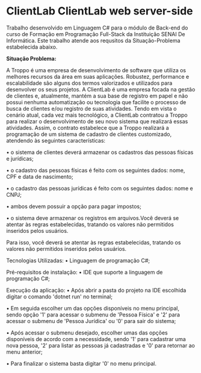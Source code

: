 # ClientLab ClientLab web server-side

Trabalho desenvolvido em Linguagem C# para o módulo de Back-end do curso de Formação em Programação Full-Stack da Instituição SENAI De Informática. Este trabalho atende aos requsitos da Situação-Problema estabelecida abaixo.


**Situação Problema:**
 
A Troppo é uma empresa de desenvolvimento de software que utiliza os melhores recursos da área em suas aplicações.
Robustez, performance e escalabilidade são alguns dos termos valorizados e utilizados para desenvolver os seus projetos. A ClientLab é uma empresa focada na gestão de clientes e, atualmente, mantém a sua base de registro em papel e não possui nenhuma automatização ou tecnologia que facilite o processo de busca de clientes e/ou registro de suas atividades. Tendo em vista o cenário atual, cada vez mais tecnológico, a ClientLab contratou a Troppo para realizar o desenvolvimento de seu novo sistema que realizará essas atividades. Assim, o contrato estabelece que a Troppo realizará a programação de um sistema de cadastro de clientes customizado, atendendo às seguintes características:

• o sistema de clientes deverá armazenar os cadastros das pessoas físicas e jurídicas;

• o cadastro das pessoas físicas é feito com os seguintes dados: nome, CPF e data de nascimento;

• o cadastro das pessoas jurídicas é feito com os seguintes dados: nome e CNPJ;

• ambos devem possuir a opção para pagar impostos;

• o sistema deve armazenar os registros em arquivos.Você deverá se atentar às regras estabelecidas, tratando os valores não permitidos inseridos pelos usuários.

Para isso, você deverá se atentar às regras estabelecidas, tratando os valores não permitidos inseridos pelos usuários.

Tecnologias Utilizadas:
• Linguagem de programação C#;

Pré-requisitos de instalação:
• IDE que suporte a linguagem de programação C#;

Execução da aplicação:
• Após abrir a pasta do projeto na IDE escolhida digitar o comando 'dotnet run' no terminal;

• Em seguida escolher um das opções disponíveis no menu principal, sendo opção '1' para acessar o submenu de 'Pessoa Física' e '2' para acessar o submenu de 'Pessoa Jurídica' ou '0' para sair do sistema;

• Após acessar o submenu desejado, escolher umas das opções disponíveis de acordo com a necessidade, sendo '1' para cadastrar uma nova pessoa, '2' para listar as pessoas já cadastradas e '0' para retornar ao menu anterior;

• Para finalizar o sistema basta digitar '0' no menu principal.
